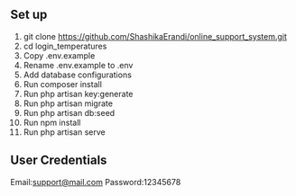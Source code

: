 ## Set up

1. git clone https://github.com/ShashikaErandi/online_support_system.git
2. cd login_temperatures
3. Copy .env.example
4. Rename .env.example to .env
5. Add database configurations
6. Run composer install
7. Run php artisan key:generate
8. Run php artisan migrate
9. Run php artisan db:seed
10. Run npm install
11. Run php artisan serve

## User Credentials
Email:support@mail.com
Password:12345678